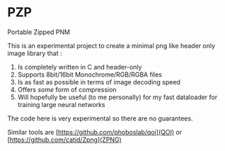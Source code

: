 # PZP
Portable Zipped PNM

This is an experimental project to create a minimal
png like header only image library that :

1) Is completely written in C and header-only
2) Supports 8bit/16bit Monochrome/RGB/RGBA files
3) Is as fast as possible in terms of image decoding speed
4) Offers *some* form of compression
5) Will hopefully be useful (to me personally) for my fast dataloader for training large neural networks 

The code here is very experimental so there are no guarantees.

Similar tools are [https://github.com/phoboslab/qoi](QOI) or  [https://github.com/catid/Zpng](ZPNG)


